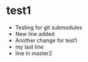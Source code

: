 # test1
* Testing for git submodules
* New line added
* Another change for test1
* my last line
* line in master2
